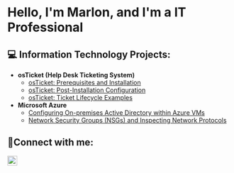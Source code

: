 <h1>Hello, I'm Marlon, and I'm a IT Professional</h1>

<h2>💻 Information Technology Projects:</h2>

- <b>osTicket (Help Desk Ticketing System)</b>
  - [osTicket: Prerequisites and Installation](https://github.com/marloneit/ostickets-prereqs.git)
  - [osTicket: Post-Installation Configuration](https://github.com/marloneit/post-install-config.git)
  - [osTicket: Ticket Lifecycle Examples](https://github.com/marloneit/ticket-lifecycle.git)
- <b>Microsoft Azure</b>
  - [Configuring On-premises Active Directory within Azure VMs](https://github.com/marloneit/configure-ad.git)
  - [Network Security Groups (NSGs) and Inspecting Network Protocols](https://github.com/marloneit/azure-networks-protocols.git)

<h2>🤳Connect with me:</h2>


[<img align="left" alt="Marlon | LinkedIn" width="22px" src="https://cdn.jsdelivr.net/npm/simple-icons@v3/icons/linkedin.svg" />][linkedin]



[linkedin]: (https://www.linkedin.com/in/marlon-e-profile/)
